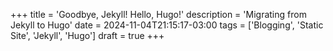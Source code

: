 +++
title = 'Goodbye, Jekyll! Hello, Hugo!'
description = 'Migrating from Jekyll to Hugo'
date = 2024-11-04T21:15:17-03:00
tags = ['Blogging', 'Static Site', 'Jekyll', 'Hugo']
draft = true
+++

